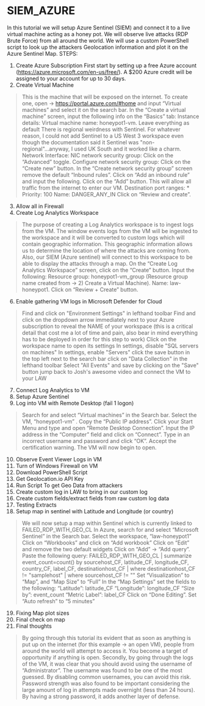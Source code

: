 # SIEM_AZURE
In this tutorial we will setup Azure Sentinel (SIEM) and connect it to a live virtual machine acting as a honey pot. We will observe live attacks (RDP Brute Force) from all around the world. We will use a custom PowerShell script to look up the attackers Geolocation information and plot it on the Azure Sentinel Map.
STEPS:
1. Create Azure Subscription
First start by setting up a free Azure account (https://azure.microsoft.com/en-us/free/). A $200 Azure credit will be assigned to your account for up to 30 days.
2. Create Virtual Machine
> This is the machine that will be exposed on the internet. To create one, open -> https://portal.azure.com/#home and input “Virtual machines” and select it on the search bar.
> In the “Create a virtual machine” screen, input the following info on the “Basics” tab:
> Instance details: Virtual machine name: honeypot1-vm. Leave everything as default
> There is regional weirdness with Sentinel. For whatever reason, I could not add Sentinel to a US West 3 workspace even though the documentation said it Sentinel was "non-regional"...anyway, I used UK South and it worked like a charm.
> Network Interface: NIC network security group: Click on the “Advanced” toggle. Configure network security group: Click on the “Create new” button. In the “Create network security group” screen remove the default “Inbound rules”. Click on “Add an inbound rule” and input the following. Click on the “Add” button. This will allow all traffic from the internet to enter our VM.
> Destination port ranges: *
Priority: 100
Name: DANGER_ANY_IN
> Click on “Review and create”.
3. Allow all in Firewall
5. Create Log Analytics Workspace
> The purpose of creating a Log Analytics workspace is to ingest logs from the VM. The window events logs from the VM will be ingested to the workspace and it will be converted to custom logs which will contain geographic information. This geographic information allows us to determine the location of where the attacks are coming from. Also, our SIEM (Azure sentinel) will connect to this workspace to be able to display the attacks through a map.
> On the “Create Log Analytics Workspace” screen, click on the “Create” button. 
Input the following: 
Resource group: honeypot1-vm_group (Resource group name created from -> 2) Create a Virtual Machine). 
Name: law-honeypot1. 
Click on “Review + Create” button.
6. Enable gathering VM logs in Microsoft Defender for Cloud
> Find and click on "Environment Settings" in lefthand toolbar 
> Find and click on the dropdown arrow immediately next to your Azure subscription to reveal the NAME of your workspace (this is a critical detail that cost me a lot of time and pain, also bear in mind everything has to be deployed in order for this step to work)
> Click on the workspace name to open its settings
> In settings, disable "SQL servers on machines" 
> In settings, enable "Servers"
> click the save button in the top left next to the search bar
> click on "Data Collection" in the lefthand toolbar
> Select "All Events" and save by clicking on the "Save" button
> jump back to Josh's awesome video and connect the VM to your LAW
7. Connect Log Analytics to VM
8. Setup Azure Sentinel
9. Log into VM with Remote Desktop (fail 1 logon)
> Search for and select “Virtual machines” in the Search bar. Select the VM, “honeypot1-vm” .
> Copy the “Public IP address”.
> Click your Start Menu and type and open “Remote Desktop Connection”. Input the IP address in the “Computer” field and click on “Connect”.
> Type in an incorrect username and password and click “OK”.
> Accept the certification warning. The VM will now begin to open.
10. Observe Event Viewer Logs in VM
11. Turn of Windows Firewall on VM
12. Download PowerShell Script
13. Get Geolocation.io API Key
14. Run Script To get Geo Data from attackers
15. Create custom log in LAW to bring in our custom log
16. Create custom fields/extract fields from raw custom log data
17. Testing Extracts
18. Setup map in sentinel with Latitude and Longitude (or country)
> We will now setup a map within Sentinel which is currently linked to FAILED_RDP_WITH_GEO_CL
> In Azure, search for and select “Microsoft Sentinel” in the Search bar. Select the workspace, “law-honeypot1”
> Click on “Workbooks” and click on “Add workbook”
> Click on “Edit” and remove the two default widgets
> Click on “Add” -> “Add query”. Paste the following query:
> FAILED_RDP_WITH_GEO_CL | summarize event_count=count() by sourcehost_CF, latitude_CF, longitude_CF, country_CF, label_CF, destinationhost_CF
| where destinationhost_CF != "samplehost"
| where sourcehost_CF != ""
> Set “Visualization” to “Map”, and “Map Size” to “Full”
> In the “Map Settings” set the fields to the following:
“Latitude”: latitude_CF
“Longitude”: longitude_CF
“Size by”: event_count
“Metric Label”: label_CF
> Click on “Done Editing”. Set “Auto refresh” to “5 minutes”
19. Fixing Map plot sizes
20. Final check on map
21. Final thoughts
> By going through this tutorial its evident that as soon as anything is put up on the internet (for this example -> an open VM), people from around the world will attempt to access it. You become a target of opportunity if anything is open. Secondly, by going through the logs of the VM, it was clear that you should avoid using the username of “Administrator”. The username was found to be one of the most guessed. By disabling common usernames, you can avoid this risk. Password strength was also found to be important considering the large amount of log in attempts made overnight (less than 24 hours). By having a strong password, it adds another layer of defense.

